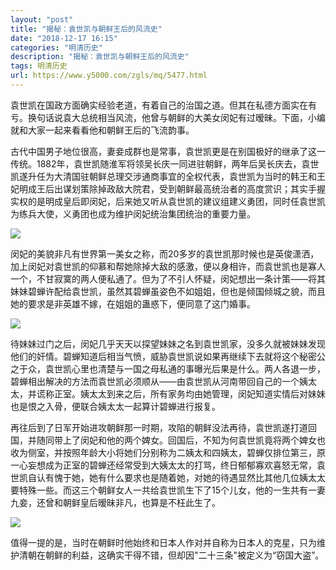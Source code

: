 ```yaml
---
layout: "post"
title: "揭秘：袁世凯与朝鲜王后的风流史"
date: "2018-12-17 16:15"
categories: "明清历史"
description: "揭秘：袁世凯与朝鲜王后的风流史"
tags: 明清历史
url: https://www.y5000.com/zgls/mq/5477.html
---
```






袁世凯在国政方面确实经验老道，有着自己的治国之道。但其在私德方面实在有亏。换句话说袁大总统相当风流，他曾与朝鲜的大美女闵妃有过暧昧。下面，小编就和大家一起来看看他和朝鲜王后的飞流韵事。

古代中国男子地位很高，妻妾成群也是常事，袁世凯更是在别国极好的继承了这一传统。1882年，袁世凯随淮军将领吴长庆一同进驻朝鲜，两年后吴长庆去，袁世凯遂升任为大清国驻朝鲜总理交涉通商事宜的全权代表，袁世凯为当时的韩王和王妃明成王后出谋划策除掉政敌大院君，受到朝鲜最高统治者的高度赏识；其实手握实权的是明成皇后即闵妃，后来她又听从袁世凯的建议组建义勇团，同时任袁世凯为练兵大使，义勇团也成为维护闵妃统治集团统治的重要力量。

![](https://img.y5000.com/uploads/allimg/161118/1100044D1-0.jpg)

闵妃的美貌非凡有世界第一美女之称，而20多岁的袁世凯那时候也是英俊潇洒，加上闵妃对袁世凯的仰慕和帮她除掉大敌的感激，便以身相许，而袁世凯也是寡人一个，不甘寂寞的两人便私通了。但为了不引人怀疑，闵妃想出一条计策——将其妹妹碧蝉许配给袁世凯，虽然其碧蝉虽姿色不如姐姐，但也是倾国倾城之貌，而且她的要求是非英雄不嫁，在姐姐的蛊惑下，便同意了这门婚事。

![](https://img.y5000.com/uploads/allimg/161118/1100041141-1.jpg)

待妹妹过门之后，闵妃几乎天天以探望妹妹之名到袁世凯家，没多久就被妹妹发现他们的奸情。碧蝉知道后相当气愤，威胁袁世凯说如果再继续下去就将这个秘密公之于众，袁世凯心里也清楚与一国之母私通的事曝光后果是什么。两人各退一步，碧蝉相出解决的方法而袁世凯必须顺从——由袁世凯从河南带回自己的一个姨太太，并谎称正室。姨太太到来之后，所有家务均由她管理，闵妃知道实情后对妹妹也是恨之入骨，便联合姨太太一起算计碧蝉进行报复。

再往后到了日军开始进攻朝鲜那一时期，攻陷的朝鲜没法再待，袁世凯遂打道回国，并随同带上了闵妃和他的两个婢女。回国后，不知为何袁世凯竟将两个婢女也收为侧室，并按照年龄大小将她们分别称为二姨太和四姨太，碧蝉仅排位第三，原一心妄想成为正室的碧蝉还经常受到大姨太太的打骂，终日郁郁寡欢喜怒无常，袁世凯自认有愧于她，她有什么要求也是随着她，对她的待遇显然比其他几位姨太太要特殊一些。而这三个朝鲜女人一共给袁世凯生下了15个儿女，他的一生共有一妻九妾，还曾和朝鲜皇后暧昧非凡，也算是不枉此生了。

![](https://img.y5000.com/uploads/allimg/161118/110004M00-2.jpg)

值得一提的是，当时在朝鲜时他始终和日本人作对并自称为日本人的克星，只为维护清朝在朝鲜的利益，这确实干得不错，但却因"二十三条"被定义为“窃国大盗”。
